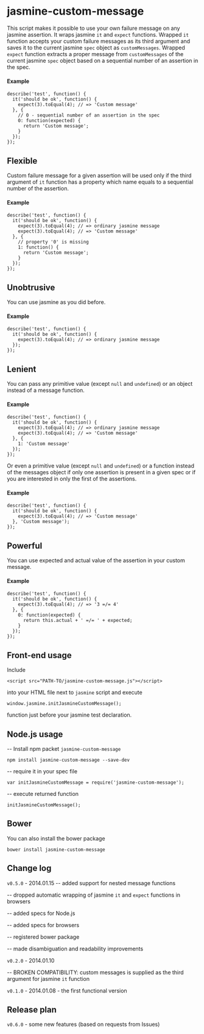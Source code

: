 jasmine-custom-message
======================

This script makes it possible to use your own failure message on any jasmine assertion. It wraps jasmine `it` and `expect` functions. Wrapped `it` function accepts your custom failure messages as its third argument and saves it to the current jasmine `spec` object as `customMessages`. Wrapped `expect` function extracts a proper message from `customMessages` of the current jasmine `spec` object based on a sequential number of an assertion in the spec.

#### Example

```
describe('test', function() {
  it('should be ok', function() {
    expect(3).toEqual(4); // => 'Custom message'
  }, {
    // 0 - sequential number of an assertion in the spec
    0: function(expected) {
      return 'Custom message';
    }
  });
});
```

## Flexible

Custom failure message for a given assertion will be used only if the third argument of `it` function has a property which name equals to a sequential number of the assertion.

#### Example

```
describe('test', function() {
  it('should be ok', function() {
    expect(3).toEqual(4); // => ordinary jasmine message
    expect(3).toEqual(4); // => 'Custom message'
  }, {
    // property '0' is missing
    1: function() {
      return 'Custom message';
    }
  });
});
```

## Unobtrusive

You can use jasmine as you did before.

#### Example

```
describe('test', function() {
  it('should be ok', function() {
    expect(3).toEqual(4); // => ordinary jasmine message
  });
});
```

## Lenient

You can pass any primitive value (except `null` and `undefined`) or an object instead of a message function.

#### Example

```
describe('test', function() {
  it('should be ok', function() {
    expect(3).toEqual(4); // => ordinary jasmine message
    expect(3).toEqual(4); // => 'Custom message'
  }, {
    1: 'Custom message'
  });
});
```

Or even a primitive value (except `null` and `undefined`) or a function instead of the messages object if only one assertion is present in a given spec or if you are interested in only the first of the assertions.

#### Example

```
describe('test', function() {
  it('should be ok', function() {
    expect(3).toEqual(4); // => 'Custom message'
  }, 'Custom message');
});
```

## Powerful

You can use expected and actual value of the assertion in your custom message.

#### Example

```
describe('test', function() {
  it('should be ok', function() {
    expect(3).toEqual(4); // => '3 =/= 4'
  }, {
    0: function(expected) {
      return this.actual + ' =/= ' + expected;
    }
  });
});
```

## Front-end usage
Include
```
<script src="PATH-TO/jasmine-custom-message.js"></script>
```
into your HTML file next to `jasmine` script and execute
```
window.jasmine.initJasmineCustomMessage();
```
function just before your jasmine test declaration.

## Node.js usage

 --  Install npm packet `jasmine-custom-message`
```
npm install jasmine-custom-message --save-dev
```
 --  require it in your spec file
```
var initJasmineCustomMessage = require('jasmine-custom-message');
```
 --  execute returned function
```
initJasmineCustomMessage();
```

## Bower
You can also install the bower package
```
bower install jasmine-custom-message
```

## Change log

`v0.5.0` - 2014.01.15
  -- added support for nested message functions
  
  -- dropped automatic wrapping of jasmine `it` and `expect` functions in browsers
  
  -- added specs for Node.js
  
  -- added specs for browsers
  
  -- registered bower package
  
  -- made disambiguation and readability improvements

`v0.2.0` - 2014.01.10

  -- BROKEN COMPATIBILITY: custom messages is supplied as the third argument for jasmine `it` function

`v0.1.0` - 2014.01.08 - the first functional version  


## Release plan

`v0.6.0` - some new features (based on requests from Issues)
